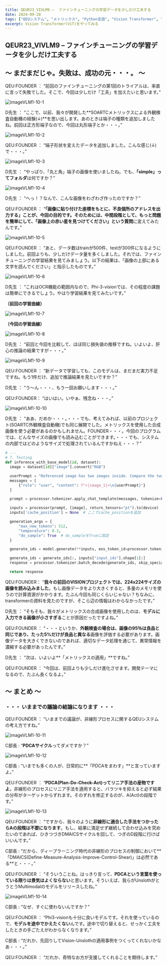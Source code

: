 ```yaml
---
title: QEUR23_VIVLM9 –  ファインチューニングの学習データを少しだけ工夫する
date: 2024-09-28
tags: ["QEUシステム", "メトリックス", "Python言語", "Vision Transformer", "LLM", "データセット", "Fine-tuning", "Vision language Model"]
excerpt: Vision Transformer(ViT)をやってみる
---
```


## QEUR23_VIVLM9 –  ファインチューニングの学習データを少しだけ工夫する

## ～ まだまだじゃ。失敗は、成功の元・・・。 ～

QEU:FOUNDER ： “前回のファインチューニングの第1回のトライアルは、率直に言って失敗でした。そこで、今回は少しだけ「工夫」を加えたいと思います。”

![imageVLM1-10-1](/2024-09-28-QEUR23_VIVLM9/imageVLM1-10-1.jpg)

D先生 ： “ここで、以前、我々が開発した**SOARTCメトリックスによる外観検査自動機の経験(↓)**を思い出します。あのときは端子の種類を追加しましたね。前回は正方形端子なので、今回は丸形端子とか・・・。”

![imageVLM1-10-2](/2024-09-28-QEUR23_VIVLM9/imageVLM1-10-2.jpg)

QEU:FOUNDER ： “端子形状を変えたデータを追加しました。こんな感じ(↓)で・・・。”

![imageVLM1-10-3](/2024-09-28-QEUR23_VIVLM9/imageVLM1-10-3.jpg)

D先生 ： “やっぱり、「丸と角」端子の画像を使いましたね。でも、**「simple」ってフォルダ**は何ですか？”

![imageVLM1-10-4](/2024-09-28-QEUR23_VIVLM9/imageVLM1-10-4.jpg)

D先生 ： “へっ！？なんで、こんな画像をわざわざ作ったのですか？”

QEU:FOUNDER ： “**「画像に貼り付けた座標をもとに、不良個所のアドレスを出力する」**ことが、今回の目的です。そのためには、中間段階として、もっと問題を簡単にして、**「画像上の赤い星を見つけてください」という質問**に変えてみたんです。”

![imageVLM1-10-5](/2024-09-28-QEUR23_VIVLM9/imageVLM1-10-5.jpg)

QEU:FOUNDER ： “あと、データ数はtrainが500件、testが300件になるようにしました。前回よりも、少しだけデータ量を多くしました。それでは、ファインチューニングの学習結果を見てみましょう。以下の結果は、「画像の上部にある文字を読んでください」と指示したものです。”

![imageVLM1-10-6](/2024-09-28-QEUR23_VIVLM9/imageVLM1-10-6.jpg)

D先生 ： “これはOCR機能の範囲内なので、Phi-3-visionでは、その程度の課題は簡単にできるでしょう。やはり学習結果を見てみたいです。”

**（前回の学習曲線）**

![imageVLM1-10-7](/2024-09-28-QEUR23_VIVLM9/imageVLM1-10-7.jpg)

**（今回の学習曲線）**

![imageVLM1-10-8](/2024-09-28-QEUR23_VIVLM9/imageVLM1-10-8.jpg)

D先生 ： “前回と今回を比較して、ほぼ同じ損失値の推移ですね。いよいよ、肝心の推論の結果ですが・・・。”

![imageVLM1-10-9](/2024-09-28-QEUR23_VIVLM9/imageVLM1-10-9.jpg)

QEU:FOUNDER ： “新データで学習しても、このモデルは、まだまだ実力不足ですね。もう1件だけ、追加で推論結果を見たいですか？”

D先生 ： “う～ん・・・、もう一回お願いします・・・。”

QEU:FOUNDER： “はいはい。いやぁ、残念ね・・・。”

![imageVLM1-10-10](/2024-09-28-QEUR23_VIVLM9/imageVLM1-10-10.jpg)

D先生 ： “ああ、だめか・・・。・・・でも、考えてみれば、以前のプロジェクト(SOARTC外観検査自動機)でも同じ展開でした。メトリックスを使用した合成画像を使う必要があるのかもしれません。FOUNDER・・・。今回のプログラムでは、どんなサイズの画像でも読み込むことができます。・・・でも、システムの内部ではどのようなサイズで処理されているんですかねえ・・・？”

```python
# ---
# 7. Testing
def inference_with_base_model(id, dataset):
  image = dataset[id]["image"].convert("RGB")

  userPrompt = "Referenced image has two images inside. Compare the two images and find the dif-ferences. The two images have coordinate letters 1 to 9 horizontally and U, C, D vertically to find po-sition. You should compare the condition of the cubes at each position one by one. The top image is one of passed product. You should evaluate whether the product in the bottom image is passed or de-fective. If you find differences in the bottom image, explain its location and defect name."
  messages = [
      {"role": "user", "content": f"<|image_1|>\n{userPrompt}"}
  ]

  prompt = processor.tokenizer.apply_chat_template(messages, tokenize=False, add_generation_prompt=True)

  inputs = processor(prompt, [image], return_tensors="pt").to(device)
  inputs['cache_position'] = None  # ここでcache_positionを追加

  generation_args = {
      "max_new_tokens": 512,
      "temperature": 0.3,
      "do_sample": True  # do_sampleをTrueに設定
  }

  generate_ids = model.generate(**inputs, eos_token_id=processor.tokenizer.eos_token_id, **generation_args)

  generate_ids = generate_ids[:, inputs["input_ids"].shape[1]:]
  response = processor.tokenizer.batch_decode(generate_ids, skip_special_tokens=True, clean_up_tokenization_spaces=False)[0]

  return response

```

QEU:FOUNDER： “**我々の前回のVISIONプロジェクトでは、224x224サイズの画像を読み込みました**。もし画像データをより大きくすると、多量のメモリを使うので計算資源がかかります。たぶん今回も同じくらいじゃない？ちなみに、transformerの資料を見たのですが、そこら辺の情報はわからなかったです。”

D先生 ： “そもそも、我々がメトリックスの合成画像を使用したのは、**モデルに入力できる画像が小さすぎる**ことが原因だったですよね。”

QEU:FOUNDER ： “・・・というか、**外観検査の場合は、画像の95％は良品と同じであり、たった5%だけが良品と異なる**画像を評価する必要があります。画像データを大きくできないのであれば、適切なデータ処理を通じて、異常情報を濃縮する必要があったんです。”

D先生 ： “次は、いよいよ**「メトリックスの適用」**ですね。”

QEU:FOUNDER  ： “今回は、前回よりも少しだけ進化させます。開発テーマになるので、たぶん長くなるよ。”


## ～ まとめ ～

### ・・・ いままでの議論の結論になります ・・・

QEU:FOUNDER ： “いままでの議論が、非線形プロセスに関するQEUシステムの考え方ですね。”

![imageVLM1-10-11](/2024-09-28-QEUR23_VIVLM9/imageVLM1-10-11.jpg)

C部長 : “**PDCAサイクル**ってダメですか？”

![imageVLM1-10-12](/2024-09-28-QEUR23_VIVLM9/imageVLM1-10-12.jpg)

C部長 : “いまでも多くの人が、日常的に**「PDCAをまわす」**と言っていますよ。”

QEU:FOUNDER ： “**PDCA(Plan-Do-Check-Act)ってリニア手法の産物ですよ**。非線形のプロセスにリニア手法を適用すると、バラツキを抑えると必ず結果の分布がターゲットからずれます。そのずれを修正するのが、A(Act)の段階です。”

![imageVLM1-10-13](/2024-09-28-QEUR23_VIVLM9/imageVLM1-10-13.jpg)

QEU:FOUNDER ： “ですから、我々のように**非線形に適合した手法をつかったらAの段階は不要になります**。もし、結果に満足せず継続して合わせ込みを究めたいのであれば、ひきつづきDMAICSサイクルを回して、つぎのD段階に行けばいいんです。”

C部長 : “だから、ディープラーニング時代の非線形のプロセスの制御において**「DMAICS(Define-Measure-Analysis-Improve-Control-Shear)」は必然である**と・・・。”

QEU:FOUNDER ： “そういうことね。はっきり言って、**PDCAという言葉を使っている限りは景気はよくならない**と思います。そういえば、我らがUnslothがとうとうMultimodalのモデルをリリースしたね。”

![imageVLM1-10-14](/2024-09-28-QEUR23_VIVLM9/imageVLM1-10-14.jpg)

C部長 : “なぜ、すぐに使わないんですか？”

QEU:FOUNDER ： “Phi3-visionも十分に良いモデルです。それを使っているので、**モデルを途中でかえたくない**んです。途中で切り替えると、せっかく工夫をしたときの手ごたえがわからなくなります。”

C部長 : “だれか、先回りしてVision-Unslothの適用事例をつくってくれないかなあ・・・。”

QEU:FOUNDER ： “だれか、奇特なお方が支援してくれることを期待します。”
